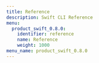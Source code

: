 ```yaml
---
title: Reference
description: Swift CLI Reference
menu:
  product_swift_0.8.0:
    identifier: reference
    name: Reference
    weight: 1000
menu_name: product_swift_0.8.0
---
```

